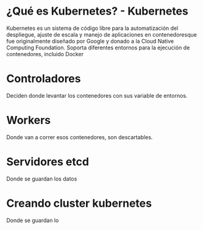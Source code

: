 # ¿Qué es Kubernetes? - Kubernetes
Kubernetes es un sistema de código libre para la automatización del despliegue, ajuste de escala y manejo de aplicaciones en contenedores​ que fue originalmente diseñado por Google y donado a la Cloud Native Computing Foundation. Soporta diferentes entornos para la ejecución de contenedores, incluido Docker

# Controladores
Deciden donde levantar los contenedores con sus variable de entornos.

# Workers
Donde van a correr esos contenedores, son descartables.

# Servidores etcd
Donde se guardan los datos

# Creando cluster kubernetes
Donde se guardan lo
```
```
